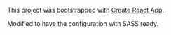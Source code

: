 This project was bootstrapped with [Create React App](https://github.com/facebookincubator/create-react-app).

Modified to have the configuration with SASS ready.
